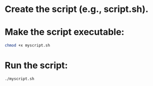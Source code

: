 # Create the script (e.g., script.sh).

# Make the script executable:
```bash
chmod +x myscript.sh
```

# Run the script:
```bash
./myscript.sh
